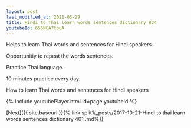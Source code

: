 ```yaml
---
layout: post
last_modified_at: 2021-03-29
title: Hindi to Thai learn words sentences dictionary 834 
youtubeId: 655NCA7touA
---
```

 
 
Helps to learn Thai words and sentences for Hindi speakers.

Opportunitiy to repeat the words sentences. 

Practice Thai language. 
 
10 minutes practice every day. 
 
How to learn Thai words and sentences for Hindi speakers 
 
{% include youtubePlayer.html id=page.youtubeId %}
 
 
[Next]({{ site.baseurl }}{% link  split1/_posts/2017-10-21-Hindi to thai learn words sentences dictionary 401 .md%})
 
